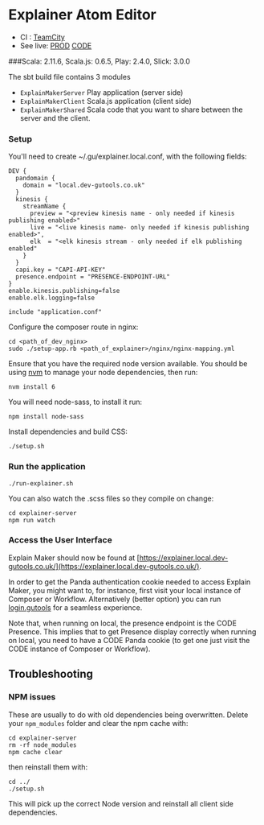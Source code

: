 # Explainer Atom Editor

* CI : [TeamCity](https://teamcity-aws.gutools.co.uk/viewType.html?buildTypeId=EditorialTools_Explainer)
* See live: [PROD](https://explainers.gutools.co.uk) [CODE](https://explainers.code.dev-gutools.co.uk)

###Scala: 2.11.6, Scala.js: 0.6.5, Play: 2.4.0, Slick: 3.0.0


The sbt build file contains 3 modules
- `ExplainMakerServer` Play application (server side)
- `ExplainMakerClient` Scala.js application (client side)
- `ExplainMakerShared` Scala code that you want to share between the server and the client.

### Setup
You'll need to create ~/.gu/explainer.local.conf, with the following fields:

```
DEV {
  pandomain {
    domain = "local.dev-gutools.co.uk"
  }
  kinesis {
    streamName {
      preview = "<preview kinesis name - only needed if kinesis publishing enabled>"
      live = "<live kinesis name- only needed if kinesis publishing enabled>",
      elk  = "<elk kinesis stream - only needed if elk publishing enabled"
    }
  }
  capi.key = "CAPI-API-KEY"
  presence.endpoint = "PRESENCE-ENDPOINT-URL"
}
enable.kinesis.publishing=false
enable.elk.logging=false

include "application.conf"
```

Configure the composer route in nginx:

```
cd <path_of_dev_nginx>
sudo ./setup-app.rb <path_of_explainer>/nginx/nginx-mapping.yml
```

Ensure that you have the required node version available. You should be using [nvm](https://github.com/creationix/nvm) to manage your node dependencies, then run:

```
nvm install 6
```

You will need node-sass, to install it run:

```
npm install node-sass
```

Install dependencies and build CSS:

```
./setup.sh
```

### Run the application
```
./run-explainer.sh
```

You can also watch the .scss files so they compile on change:

```
cd explainer-server
npm run watch
```

### Access the User Interface

Explain Maker should now be found at [https://explainer.local.dev-gutools.co.uk/](https://explainer.local.dev-gutools.co.uk/).

In order to get the Panda authentication cookie needed to access Explain Maker, you might want to, for instance, first visit your local instance of Composer or Workflow. Alternatively (better option) you can run [login.gutools](https://github.com/guardian/login.gutools) for a seamless experience.

Note that, when running on local, the presence endpoint is the CODE Presence. This implies that to get Presence display correctly when running on local, you need to have a CODE Panda cookie (to get one just visit the CODE instance of Composer or Workflow). 

## Troubleshooting

### NPM issues
These are usually to do with old dependencies being overwritten. Delete your `npm_modules` folder and clear the npm cache with:

```
cd explainer-server
rm -rf node_modules
npm cache clear
```

then reinstall them with:

```
cd ../
./setup.sh
```

This will pick up the correct Node version and reinstall all client side dependencies.
